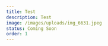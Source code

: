 ```yaml
---
title: Test
description: Test
image: /images/uploads/img_6631.jpeg
status: Coming Soon
order: 1
---
```

